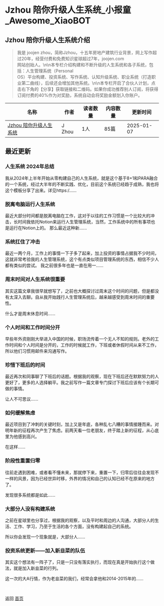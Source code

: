 # Jzhou 陪你升级人生系统_小报童_Awesome_XiaoBOT

## Jzhou 陪你升级人生系统介绍
> 我是 joojen zhou，简称Jzhou，十五年房地产建筑行业背景，网上写作超过20年，经营付费和免费知识星球超过7年，joojen.com  
网站创始人。\n\n本专栏介绍构建和不断升级的人生系统和各子系统，包括：人生管理系统（Personal  
OS）平台构建、投资系统、写作系统、认知升级系统、职业系统（打造职业第二曲线），后续还会增加其他系统。\n\n本专栏开启了合伙人计划，点击右下角的【分享】获取链接和二维码。如果你成功推荐别人订阅，将获得订阅付费的40%作为对奖励，系统自动会将奖励金额划入你账户。  
  


|名称|作者|读者数量|内容数量|更新时间|
|---|---|---|---|---|
|[Jzhou 陪你升级人生系统](https://xiaobot.net/p/JZhou?refer=0b133df9-27dc-423b-8101-639049001c13)|J Zhou|1人|85篇|2025-01-07|

## 最近更新
### 人生系统 2024年总结

我从2024年上半年开始从零构建自己的人生系统，就是这个基于8+1和PARA融合的一个系统，经过大半年的不断实践、优化，目前这个系统已经趋于成熟，我也将这个模板分享了出来。详见https:/......

### 脱离电脑运行人生系统

最近大部分时间都是脱离电脑在工作，这对于以往的工作习惯是一个比较大的冲击，长时间我依托Notion来运行人生管理系统，当然，工作系统中的所有事项也是运行在Notion上的。
那么最近这种新......

### 系统扛住了冲击

最近一两个月，工作上的事情一下子多了起来，加上投资的事情占据我不少时间，这就非常考验我的人生管理系统，这个有点类似项目管理系统的东西，相信不少人都有类似的尝试。
我之前很多年也是一直在用一......

### 周末时间对人生系统很重要

其实这篇文章我很早就想写了，之前也大概探讨过周末这个时间的问题，但是都没有太深入去聊。自从我开始践行人生管理系统后，越来越感受到周末时间的重要性。

什么才是周末休息时间......

### 个人时间和工作时间分开

早些年外资刚刚大举进入中国的时候，职场流传着一个无人不知的规则。老外的工作时间和个人时间是分开的，工作的时候就工作，下班或者休假时间从来不工作，所以他们习惯用邮件来沟通写作。

### 珍惜下班后的时间

最近再次和同事聊了下班后的话题。根据我的观察，现在下班后还在默默努力的人更好了，更多的人选择躺平。我之前写作一篇文章专门探讨下班后应该有个长期可做的事情。

让人不可思议......

### 如何缓解焦虑

最近项目到了冲刺的关键时刻，加上又是年底，各种乱七八糟的事情接踵而来。对明年新的征程再次产生了焦虑。前两天看一位老朋友，终于踏上新的征程，从心底里为他感到高兴。

在这样......

### 阶段性重置归零

往前走遇到困难，或者看不懂未来，那就停下来，重置一下，归零后往往会发现不一样的风景，因为已经世异时移，外界的情况和自己的认知已经不在原来的地方了。

发现很多系统都是如此......

### 大部分人没有构建系统

之前在星球里也分享过，根据我的观察，以及平时和周边的人沟通，大部分人的生活、工作、学习，乃至于生活的各个方面，没有构建起自己的系统。

所以你会发现一个现象就是，大部分人......

### 投资系统更新——加入新韭菜的队伍

其实这个想法有一阵子了，只是一只没有落实执行，而现在真是开始执行这个做法，就是加入新韭菜的行列。

这一次的大A行情，作为老韭菜的我们，经常会拿他和2014-2015年的......


<a href="https://github.com/Reno9527/awesome-xiaobot" style="color: white; text-decoration: none;">awesome-xiaobot</a>

返回 [首页](../README.md)
